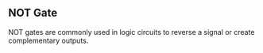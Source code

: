 ## NOT Gate
NOT gates are commonly used in logic circuits to reverse a signal or create complementary outputs.
